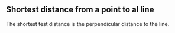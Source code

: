 ## Shortest distance from a point to al line
The shortest test distance is the perpendicular distance to the line.  